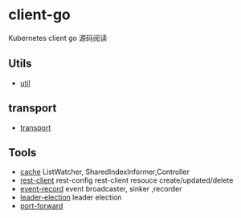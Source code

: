 # client-go
Kubernetes client go 源码阅读

## Utils
- [util](/util/README.md)

## transport
- [transport](/transport/README.md)


## Tools
- [cache](/tools/cache/README.md) ListWatcher, SharedIndexInformer,Controller
- [rest-client](/tools/rest-client/README.md) rest-config rest-client resouce create/updated/delete
- [event-record](/tools/event-record/README.md) event broadcaster, sinker ,recorder
- [leader-election](/tools/leader-election/README.md) leader election
- [port-forward](/tools/port-forward/README.md)

